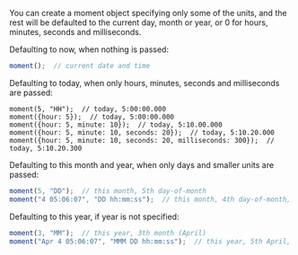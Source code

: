 You can create a moment object specifying only some of the units, and the rest
will be defaulted to the current day, month or year, or 0 for hours, minutes,
seconds and milliseconds.

Defaulting to now, when nothing is passed:
```javascript
moment();  // current date and time
```

Defaulting to today, when only hours, minutes, seconds and milliseconds are passed:
```javasript
moment(5, "HH");  // today, 5:00:00.000
moment({hour: 5});  // today, 5:00:00.000
moment({hour: 5, minute: 10});  // today, 5:10.00.000
moment({hour: 5, minute: 10, seconds: 20});  // today, 5:10.20.000
moment({hour: 5, minute: 10, seconds: 20, milliseconds: 300});  // today, 5:10.20.300
```

Defaulting to this month and year, when only days and smaller units are passed:
```javascript
moment(5, "DD");  // this month, 5th day-of-month
moment("4 05:06:07", "DD hh:mm:ss");  // this month, 4th day-of-month, 05:06:07.000
```

Defaulting to this year, if year is not specified:
```javascript
moment(3, "MM");  // this year, 3th month (April)
moment("Apr 4 05:06:07", "MMM DD hh:mm:ss");  // this year, 5th April, 05:06:07.000
```
